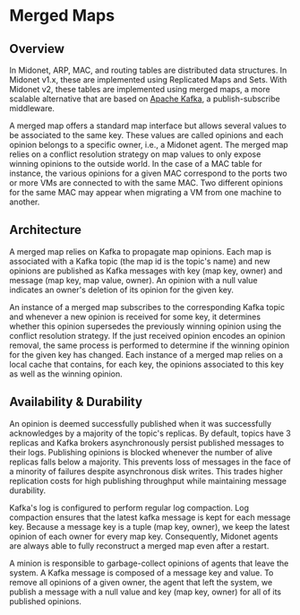 # Merged Maps

## Overview
In Midonet, ARP, MAC, and routing tables are distributed data structures. In
Midonet v1.x, these are implemented using Replicated Maps and Sets. With Midonet
v2, these tables are implemented using merged maps, a more scalable alternative
that are based on [Apache Kafka](http://kafka.apache.org), a publish-subscribe
middleware.

A merged map offers a standard map interface but allows several values to be
associated to the same key. These values are called opinions and each opinion
belongs to a specific owner, i.e., a Midonet agent. The merged map relies on a
conflict resolution strategy on map values to only expose winning opinions to
the outside world. In the case of a MAC table for instance, the various
opinions for a given MAC correspond to the ports two or more VMs are connected
to with the same MAC. Two different opinions for the same MAC may appear when
migrating a VM from one machine to another.

## Architecture

A merged map relies on Kafka to propagate map opinions. Each map is associated
with a Kafka topic (the map id is the topic's name) and new opinions are
published as Kafka messages with key (map key, owner) and message (map key, map
value, owner). An opinion with a null value indicates an owner's deletion of its
opinion for the given key.

An instance of a merged map subscribes to the corresponding Kafka topic and
whenever a new opinion is received for some key, it determines whether this
opinion supersedes the previously winning opinion using the conflict resolution
strategy. If the just received opinion encodes an opinion removal, the same
process is performed to determine if the winning opinion for the given key
has changed. Each instance of a merged map relies on a local cache that
contains, for each key, the opinions associated to this key as well as the
winning opinion.

## Availability & Durability

An opinion is deemed successfully published when it was successfully
acknowledges by a majority of the topic's replicas. By default, topics have 3
replicas and Kafka brokers asynchronously persist published messages to their
logs. Publishing opinions is blocked whenever the number of alive replicas falls
below a majority. This prevents loss of messages in the face of a minority of
failures despite asynchronous disk writes. This trades higher replication costs
for high publishing throughput while maintaining message durability.

Kafka's log is configured to perform regular log compaction. Log compaction
ensures that the latest kafka message is kept for each message key. Because a
message key is a tuple (map key, owner), we keep the latest opinion of each
owner for every map key. Consequently, Midonet agents are always able to fully
reconstruct a merged map even after a restart.

A minion is responsible to garbage-collect opinions of agents that leave the
system. A Kafka message is composed of a message key and value. To remove
all opinions of a given owner, the agent that left the system, we publish a
message with a null value and key (map key, owner) for all of its published
opinions.
